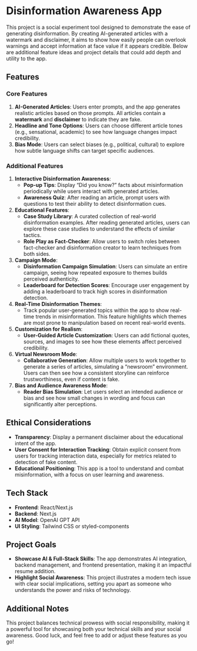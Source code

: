 # Disinformation Awareness App

This project is a social experiment tool designed to demonstrate the ease of generating disinformation. By creating AI-generated articles with a watermark and disclaimer, it aims to show how easily people can overlook warnings and accept information at face value if it appears credible. Below are additional feature ideas and project details that could add depth and utility to the app.

## Features

### Core Features

1. **AI-Generated Articles**: Users enter prompts, and the app generates realistic articles based on those prompts. All articles contain a **watermark** and **disclaimer** to indicate they are fake.
2. **Headline and Tone Options**: Users can choose different article tones (e.g., sensational, academic) to see how language changes impact credibility.
3. **Bias Mode**: Users can select biases (e.g., political, cultural) to explore how subtle language shifts can target specific audiences.

### Additional Features

1. **Interactive Disinformation Awareness**:
    - **Pop-up Tips**: Display “Did you know?” facts about misinformation periodically while users interact with generated articles.
    - **Awareness Quiz**: After reading an article, prompt users with questions to test their ability to detect disinformation cues.
2. **Educational Features**:
    - **Case Study Library**: A curated collection of real-world disinformation examples. After reading generated articles, users can explore these case studies to understand the effects of similar tactics.
    - **Role Play as Fact-Checker**: Allow users to switch roles between fact-checker and disinformation creator to learn techniques from both sides.
3. **Campaign Mode**:
    - **Disinformation Campaign Simulation**: Users can simulate an entire campaign, seeing how repeated exposure to themes builds perceived authenticity.
    - **Leaderboard for Detection Scores**: Encourage user engagement by adding a leaderboard to track high scores in disinformation detection.
4. **Real-Time Disinformation Themes**:
    - Track popular user-generated topics within the app to show real-time trends in misinformation. This feature highlights which themes are most prone to manipulation based on recent real-world events.
5. **Customization for Realism**:
    - **User-Guided Article Customization**: Users can add fictional quotes, sources, and images to see how these elements affect perceived credibility.
6. **Virtual Newsroom Mode**:
    - **Collaborative Generation**: Allow multiple users to work together to generate a series of articles, simulating a “newsroom” environment. Users can then see how a consistent storyline can reinforce trustworthiness, even if content is fake.
7. **Bias and Audience Awareness Mode**:
    - **Reader Bias Simulation**: Let users select an intended audience or bias and see how small changes in wording and focus can significantly alter perceptions.

## Ethical Considerations

-   **Transparency**: Display a permanent disclaimer about the educational intent of the app.
-   **User Consent for Interaction Tracking**: Obtain explicit consent from users for tracking interaction data, especially for metrics related to detection of fake content.
-   **Educational Positioning**: This app is a tool to understand and combat misinformation, with a focus on user learning and awareness.

## Tech Stack

-   **Frontend**: React/Next.js
-   **Backend**: Next.js
-   **AI Model**: OpenAI GPT API
-   **UI Styling**: Tailwind CSS or styled-components

## Project Goals

-   **Showcase AI & Full-Stack Skills**: The app demonstrates AI integration, backend management, and frontend presentation, making it an impactful resume addition.
-   **Highlight Social Awareness**: This project illustrates a modern tech issue with clear social implications, setting you apart as someone who understands the power and risks of technology.

## Additional Notes

This project balances technical prowess with social responsibility, making it a powerful tool for showcasing both your technical skills and your social awareness. Good luck, and feel free to add or adjust these features as you go!
